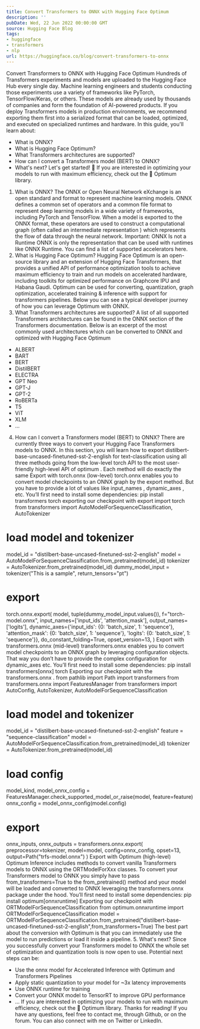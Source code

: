 ```yaml
---
title: Convert Transformers to ONNX with Hugging Face Optimum
description: ''
pubDate: Wed, 22 Jun 2022 00:00:00 GMT
source: Hugging Face Blog
tags:
- huggingface
- transformers
- nlp
url: https://huggingface.co/blog/convert-transformers-to-onnx
---
```


Convert Transformers to ONNX with Hugging Face Optimum
Hundreds of Transformers experiments and models are uploaded to the Hugging Face Hub every single day. Machine learning engineers and students conducting those experiments use a variety of frameworks like PyTorch, TensorFlow/Keras, or others. These models are already used by thousands of companies and form the foundation of AI-powered products.
If you deploy Transformers models in production environments, we recommend exporting them first into a serialized format that can be loaded, optimized, and executed on specialized runtimes and hardware.
In this guide, you'll learn about:
- What is ONNX?
- What is Hugging Face Optimum?
- What Transformers architectures are supported?
- How can I convert a Transformers model (BERT) to ONNX?
- What's next?
Let's get started! 🚀
If you are interested in optimizing your models to run with maximum efficiency, check out the 🤗 Optimum library.
1. What is ONNX?
The ONNX or Open Neural Network eXchange is an open standard and format to represent machine learning models. ONNX defines a common set of operators and a common file format to represent deep learning models in a wide variety of frameworks, including PyTorch and TensorFlow.
When a model is exported to the ONNX format, these operators are used to construct a computational graph (often called an intermediate representation
) which represents the flow of data through the neural network.
Important: ONNX Is not a Runtime ONNX is only the representation that can be used with runtimes like ONNX Runtime. You can find a list of supported accelerators here.
2. What is Hugging Face Optimum?
Hugging Face Optimum is an open-source library and an extension of Hugging Face Transformers, that provides a unified API of performance optimization tools to achieve maximum efficiency to train and run models on accelerated hardware, including toolkits for optimized performance on Graphcore IPU and Habana Gaudi.
Optimum can be used for converting, quantization, graph optimization, accelerated training & inference with support for transformers pipelines.
Below you can see a typical developer journey of how you can leverage Optimum with ONNX.
3. What Transformers architectures are supported?
A list of all supported Transformers architectures can be found in the ONNX section of the Transformers documentation. Below is an excerpt of the most commonly used architectures which can be converted to ONNX and optimized with Hugging Face Optimum
- ALBERT
- BART
- BERT
- DistilBERT
- ELECTRA
- GPT Neo
- GPT-J
- GPT-2
- RoBERTa
- T5
- ViT
- XLM
- …
4. How can I convert a Transformers model (BERT) to ONNX?
There are currently three ways to convert your Hugging Face Transformers models to ONNX. In this section, you will learn how to export distilbert-base-uncased-finetuned-sst-2-english for text-classification
using all three methods going from the low-level torch
API to the most user-friendly high-level API of optimum
. Each method will do exactly the same
Export with torch.onnx
(low-level)
torch.onnx enables you to convert model checkpoints to an ONNX graph by the export
method. But you have to provide a lot of values like input_names
, dynamic_axes
, etc.
You’ll first need to install some dependencies:
pip install transformers torch
exporting our checkpoint with export
import torch
from transformers import AutoModelForSequenceClassification, AutoTokenizer
# load model and tokenizer
model_id = "distilbert-base-uncased-finetuned-sst-2-english"
model = AutoModelForSequenceClassification.from_pretrained(model_id)
tokenizer = AutoTokenizer.from_pretrained(model_id)
dummy_model_input = tokenizer("This is a sample", return_tensors="pt")
# export
torch.onnx.export(
model,
tuple(dummy_model_input.values()),
f="torch-model.onnx",
input_names=['input_ids', 'attention_mask'],
output_names=['logits'],
dynamic_axes={'input_ids': {0: 'batch_size', 1: 'sequence'},
'attention_mask': {0: 'batch_size', 1: 'sequence'},
'logits': {0: 'batch_size', 1: 'sequence'}},
do_constant_folding=True,
opset_version=13,
)
Export with transformers.onnx
(mid-level)
transformers.onnx enables you to convert model checkpoints to an ONNX graph by leveraging configuration objects. That way you don’t have to provide the complex configuration for dynamic_axes
etc.
You’ll first need to install some dependencies:
pip install transformers[onnx] torch
Exporting our checkpoint with the transformers.onnx
.
from pathlib import Path
import transformers
from transformers.onnx import FeaturesManager
from transformers import AutoConfig, AutoTokenizer, AutoModelForSequenceClassification
# load model and tokenizer
model_id = "distilbert-base-uncased-finetuned-sst-2-english"
feature = "sequence-classification"
model = AutoModelForSequenceClassification.from_pretrained(model_id)
tokenizer = AutoTokenizer.from_pretrained(model_id)
# load config
model_kind, model_onnx_config = FeaturesManager.check_supported_model_or_raise(model, feature=feature)
onnx_config = model_onnx_config(model.config)
# export
onnx_inputs, onnx_outputs = transformers.onnx.export(
preprocessor=tokenizer,
model=model,
config=onnx_config,
opset=13,
output=Path("trfs-model.onnx")
)
Export with Optimum (high-level)
Optimum Inference includes methods to convert vanilla Transformers models to ONNX using the ORTModelForXxx
classes. To convert your Transformers model to ONNX you simply have to pass from_transformers=True
to the from_pretrained()
method and your model will be loaded and converted to ONNX leveraging the transformers.onnx package under the hood.
You’ll first need to install some dependencies:
pip install optimum[onnxruntime]
Exporting our checkpoint with ORTModelForSequenceClassification
from optimum.onnxruntime import ORTModelForSequenceClassification
model = ORTModelForSequenceClassification.from_pretrained("distilbert-base-uncased-finetuned-sst-2-english",from_transformers=True)
The best part about the conversion with Optimum is that you can immediately use the model
to run predictions or load it inside a pipeline.
5. What's next?
Since you successfully convert your Transformers model to ONNX the whole set of optimization and quantization tools is now open to use. Potential next steps can be:
- Use the onnx model for Accelerated Inference with Optimum and Transformers Pipelines
- Apply static quantization to your model for ~3x latency improvements
- Use ONNX runtime for training
- Convert your ONNX model to TensorRT to improve GPU performance
- …
If you are interested in optimizing your models to run with maximum efficiency, check out the 🤗 Optimum library.
Thanks for reading! If you have any questions, feel free to contact me, through Github, or on the forum. You can also connect with me on Twitter or LinkedIn.